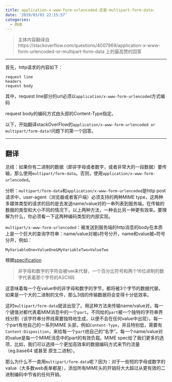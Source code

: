 ```yaml
---
title: application-x-www-form-urlencoded-还是-multipart-form-data-
date: '2019/03/03 22:15:57'
categories:
  - 网络
---
```


> 主体内容翻译自https://stackoverflow.com/questions/4007969/application-x-www-form-urlencoded-or-multipart-form-data 上的最高赞的回答

---



首先，http请求的内容如下：

``` 
request line
headers
request body
```

其中，request line部分的url必须以`application/x-www-form-urlencoded`方式编码

request body的编码方式由头部的Content-Type指定。



以下，开始翻译stackOverFlow的`application/x-www-form-urlencoded or multipart/form-data?`问题下的第一个回答。

---

## 翻译

总结：如果你有二进制的数据（即非字母或者数字，或者非常大的一段数据）要传输，那么使用`multipart/form-data`。否则，使用`application/x-www-form-urlencoded`。

分析：`multipart/form-data`和`application/x-www-form-urlencoded`是http post请求中，user-agent（浏览器或者客户端）必须支持的两种MIME type，这两种多媒体类型的请求的目的是去发送name/value对的一串列表到服务端。在传输的数据的类型和大小不同的情况下，以上两种方法，一种会比另一种更有效率。要理解为什么，你必须看一下这两种编码类型的内部实现。

`multipart/x-www-form-urlencoded`：被发送到服务端的http消息的body在本质上是一个巨大的查询字符串：name/value对被`&`符号分开，name和value被`=`符号分开，例如：

`MyVariableOne=ValueOne&MyVariableTwo=ValueTwo`

根据[specification](https://www.w3.org/TR/html401/interact/forms.html) 

> 非字母和数字的字符会被`%HH`来代替，一个百分比符号和两个16位进制的数字代表着那个字符的ASCII码

这意味着每一个在value中的非字母和数字的字节，都将被3个字节的数据代替。如果是一个大的二进制的文件，那么3倍的传输数据将会变得十分低效率。

这时`multipart/form-data`就该出现了。用这种方法来传输name/value对，每一个键值对都代表着MIM消息中的一个`part`。不同给的`part`被一个独特的字符串界线分割（该字符串分界线需要独特地生成，以便不会在任何value中出现）。每一个part有他自己的一系列MIME 头部，例如`Content-Type`，并且特别低，需要有`Content-Disposition`，来给每一个`part`他自己的“名字”。每一个name/value对的value是每一个MIME消息中的part的有效负载。MIME spec给了我们更多的选项，比如，我们可以选择一个更加高效率的数据编码方式来节约流量（eg.base64 或甚至 原生二进制）。

那么为什么不一直用`multipart/form-data`呢？因为：对于一些短的字母或数字的value（大多数web表单都是），添加所有MIME头的开销将大大超过从更有效的二进制编码中节省的任何开销。
                                                                                                                                                                                                                                                                                                                                                                                                                                                                                                                                                                                                                                                                                                                                                                                                                                                                                                                                                                                                                                                                                                                                                                                                                                                                                                                                                                                                                                                                                                                                                                                                                                                                                                                                                                                                                                                                                                                                                                                                                                                                                                                                                                                                                                                                                                                                                                                                                                                                                                                                                                                                                                                                                                                                                                                                                                                                                                                                                                                                                                                                                                                                                                                                                                                                                                                                                                                                                                                                                                                                                                                                                                                                                                                                                                                                                                                                                                                                                                                                                                                                                                                                                                                                                                                                                                                                                                                                                                                                                                                                                                                                                                                                                                                                                                                                                                                                                                                                                                                                                                                                                                                                                                                                                                                                                                                                                                                                                                                                                                                                                                                                                                                                                                                                                                                                                                                                                                                                                                                                                                                                                                                                                                                                                                                                                                                                                                                                                                                                                                                                                                                                                                                                                                                                                                                                                                                                                                                                                                                                                                                                                                                                                                                                                                                                                                                                                                                                                                                                                                                                                                                                                                                                                                                                 